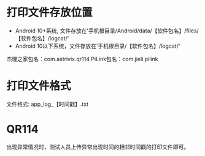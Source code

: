 # 打印文件存放位置
* Android 10+系统, 文件存放在'手机根目录/Android/data/【软件包名】/files/【软件包名】/logcat/'
* Android 10以下系统，文件存放在'手机根目录/【软件包名】/logcat/'

杰理之家包名：com.astrivix.qr114
PiLink包名：com.jieli.pilink

# 打印文件格式

文件格式: app_log_【时间戳】.txt

# QR114
   出现异常情况时，测试人员上传异常出现时间的相邻时间戳的打印文件即可。
